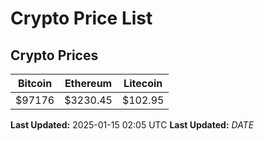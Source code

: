 # Crypto Price List

## Crypto Prices
| Bitcoin | Ethereum | Litecoin |
| ------- | -------- | -------- |
| $97176 | $3230.45 | $102.95 |
**Last Updated:** 2025-01-15 02:05 UTC
**Last Updated:** $DATE$
